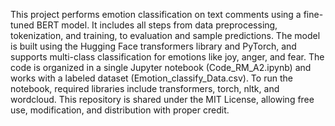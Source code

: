 This project performs emotion classification on text comments using a fine-tuned BERT model. It includes all steps from data preprocessing, tokenization, and training, to evaluation and sample predictions. The model is built using the Hugging Face transformers library and PyTorch, and supports multi-class classification for emotions like joy, anger, and fear. The code is organized in a single Jupyter notebook (Code_RM_A2.ipynb) and works with a labeled dataset (Emotion_classify_Data.csv). To run the notebook, required libraries include transformers, torch, nltk, and wordcloud. This repository is shared under the MIT License, allowing free use, modification, and distribution with proper credit.

